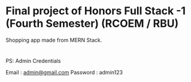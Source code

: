 # Final project of Honors Full Stack -1 (Fourth Semester) (RCOEM / RBU)
Shopping app made from MERN Stack.
#
PS: Admin Credentials  

Email : admin@gmail.com
Password : admin123
